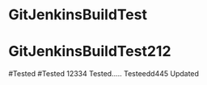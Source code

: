 # GitJenkinsBuildTest
# GitJenkinsBuildTest212
#Tested 
#Tested 12334
Tested.....
Testeedd445
Updated
